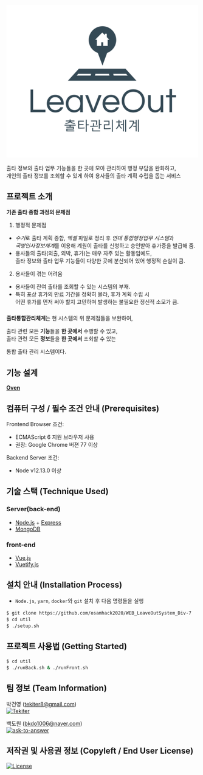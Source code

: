<p align="center"><img src="LeaveOut-logo.png"></p>
출타 정보와 출타 업무 기능들을 한 곳에 모아 관리하여 행정 부담을 완화하고,<br/>
개인의 출타 정보를 조회할 수 있게 하여 용사들의 출타 계획 수립을 돕는 서비스

## 프로젝트 소개

**기존 출타 종합 과정의 문제점**

1. 행정적 문제점

- *수기*로 출타 계획 종합, _엑셀_ 파일로 정리 후 *연대 통합행정업무 시스템*과<br/>*국방인사정보체계*를 이용해 계원이 출타를 신청하고 승인받아 휴가증을 발급해 줌.
- 용사들의 출타(외출, 외박, 휴가)는 매우 자주 있는 활동임에도, <br/>출타 정보와 출타 업무 기능들이 다양한 곳에 분산되어 있어 행정적 손실이 큼.

2. 용사들이 겪는 어려움

- 용사들이 잔여 출타를 조회할 수 있는 시스템의 부재.
- 특히 포상 휴가의 만료 기간을 정확히 몰라, 휴가 계획 수립 시 <br/>어떤 휴가를 먼저 써야 할지 고민하며 발생하는 불필요한 정신적 소모가 큼.

###

**출타통합관리체계**는 현 시스템의 위 문제점들을 보완하여,

출타 관련 모든 **기능**들을 **한 곳에서** 수행할 수 있고,<br/>
출타 관련 모든 **정보**들을 **한 곳에서** 조회할 수 있는

통합 출타 관리 시스템이다.

## 기능 설계

**[Oven](https://ovenapp.io/view/PCf6ZCxAgq8ROY5VMIlacoo4sQgquEBH/Pnctr)**

## 컴퓨터 구성 / 필수 조건 안내 (Prerequisites)

Frontend Browser 조건:
- ECMAScript 6 지원 브라우저 사용
- 권장: Google Chrome 버젼 77 이상

Backend Server 조건:
- Node v12.13.0 이상

## 기술 스택 (Technique Used)

### Server(back-end)

- [Node.js](https://nodejs.org) + [Express](https://expressjs.com/)
- [MongoDB](https://www.mongodb.com/)

### front-end

- [Vue.js](https://vuejs.org/)
- [Vuetify.js](https://vuetifyjs.com/)

## 설치 안내 (Installation Process)

- `Node.js`, `yarn`, `docker`와 `git` 설치 후 다음 명령들을 실행

```bash
$ git clone https://github.com/osamhack2020/WEB_LeaveOutSystem_Div-7
$ cd util
$ ./setup.sh
```

## 프로젝트 사용법 (Getting Started)

```bash
$ cd util
$ ./runBack.sh & ./runFront.sh
```

## 팀 정보 (Team Information)

박건영 (tekiter8@gmail.com)<br>
<a href="https://github.com/Tekiter"><img src="https://img.shields.io/badge/Github-Tekiter-green?style=flat&logo=github" alt="Tekiter"></a>

백도원 (bkdo1006@naver.com)<br>
<a href="https://github.com/ask-to-answer"><img src="https://img.shields.io/badge/Github-ask--to--answer-green?style=flat&logo=github" alt="ask-to-answer"></a>

## 저작권 및 사용권 정보 (Copyleft / End User License)

<a href="LICENSE.md"><img src="https://img.shields.io/github/license/osamhack2020/WEB_LeaveOutSystem_Div-7?label=%EB%9D%BC%EC%9D%B4%EC%84%A0%EC%8A%A4" alt="License"></a>
